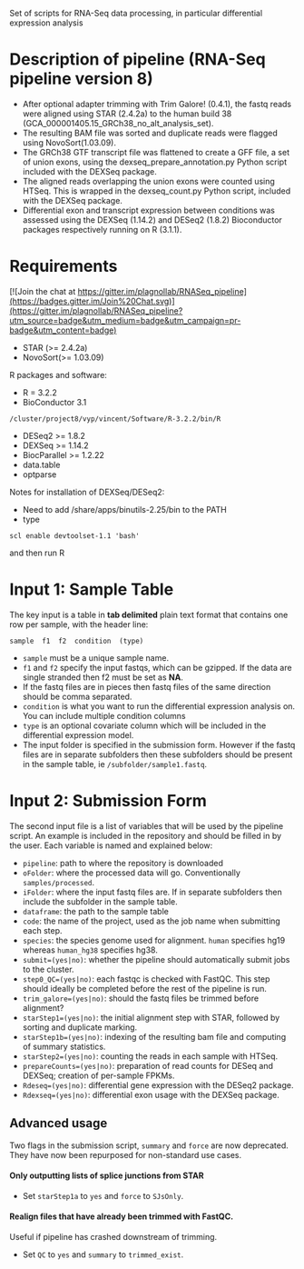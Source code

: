 Set of scripts for RNA-Seq data processing, in particular differential expression analysis

# Description of pipeline (RNA-Seq pipeline version 8)

* After optional adapter trimming with Trim Galore! (0.4.1), the fastq reads were aligned using STAR (2.4.2a) to the human build 38 (GCA_000001405.15_GRCh38_no_alt_analysis_set).
* The resulting BAM file was sorted and duplicate reads were flagged using NovoSort(1.03.09).
* The GRCh38 GTF transcript file was flattened to create a GFF file, a set of union exons, using the dexseq_prepare_annotation.py Python script included with the DEXSeq package.
* The aligned reads overlapping the union exons were counted using HTSeq. This is wrapped in the dexseq_count.py Python script, included with the DEXSeq package.
* Differential exon and transcript expression between conditions was assessed using the DEXSeq (1.14.2) and DESeq2 (1.8.2) Bioconductor packages respectively running on R (3.1.1).


# Requirements

[![Join the chat at https://gitter.im/plagnollab/RNASeq_pipeline](https://badges.gitter.im/Join%20Chat.svg)](https://gitter.im/plagnollab/RNASeq_pipeline?utm_source=badge&utm_medium=badge&utm_campaign=pr-badge&utm_content=badge)
  
- STAR (>= 2.4.2a)
- NovoSort(>= 1.03.09)
  
R packages and software:

- R = 3.2.2
- BioConductor 3.1
```
/cluster/project8/vyp/vincent/Software/R-3.2.2/bin/R
```
- DESeq2  >= 1.8.2
- DEXSeq >= 1.14.2
- BiocParallel >= 1.2.22 
- data.table
- optparse

Notes for installation of DEXSeq/DESeq2:

- Need to add /share/apps/binutils-2.25/bin to the PATH
- type 
```
scl enable devtoolset-1.1 'bash'
```
and then run R

# Input 1: Sample Table

The key input is a table in **tab delimited** plain text format that contains one row per sample, with the header line:
```
sample  f1  f2  condition  (type)
```

* `sample` must be a unique sample name.
* `f1` and `f2` specify the input fastqs, which can be gzipped. If the data are single stranded then f2 must be set as **NA**.
* If the fastq files are in pieces then fastq files of the same direction should be comma separated.
* `condition` is what you want to run the differential expression analysis on. You can include multiple condition columns
* `type` is an optional covariate column which will be included in the differential expression model.
* The input folder is specified in the submission form. However if the fastq files are in separate subfolders then these subfolders should be present in the sample table, ie `/subfolder/sample1.fastq`.

# Input 2: Submission Form
The second input file is a list of variables that will be used by the pipeline script. An example is included in the repository and should be filled in by the user. Each variable is named and explained below:
* `pipeline`: path to where the repository is downloaded
* `oFolder`: where the processed data will go. Conventionally `samples/processed`.
* `iFolder`: where the input fastq files are. If in separate subfolders then include the subfolder in the sample table.
* `dataframe`: the path to the sample table
* `code`: the name of the project, used as the job name when submitting each step.
* `species`: the species genome used for alignment. `human` specifies hg19 whereas `human_hg38` specifies hg38.
* `submit=(yes|no)`: whether the pipeline should automatically submit jobs to the cluster.
* `step0_QC=(yes|no)`: each fastqc is checked with FastQC. This step should ideally be completed before the rest of the pipeline is run.
* `trim_galore=(yes|no)`: should the fastq files be trimmed before alignment?
* `starStep1=(yes|no)`: the initial alignment step with STAR, followed by sorting and duplicate marking.
* `starStep1b=(yes|no)`: indexing of the resulting bam file and computing of summary statistics.
* `starStep2=(yes|no)`: counting the reads in each sample with HTSeq.
* `prepareCounts=(yes|no)`: preparation of read counts for DESeq and DEXSeq; creation of per-sample FPKMs.
* `Rdeseq=(yes|no)`: differential gene expression with the DESeq2 package.
* `Rdexseq=(yes|no)`: differential exon usage with the DEXSeq package.

## Advanced usage
Two flags in the submission script, `summary` and `force` are now deprecated. They have now been repurposed for non-standard use cases.
#### Only outputting lists of splice junctions from STAR
* Set `starStep1a` to `yes` and `force` to `SJsOnly`.

#### Realign files that have already been trimmed with FastQC.
  Useful if pipeline has crashed downstream of trimming.
* Set `QC` to `yes` and `summary` to `trimmed_exist`.
